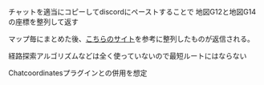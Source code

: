 チャットを適当にコピーしてdiscordにペーストすることで
地図G12と地図G14の座標を整列して返す

マップ毎にまとめた後、[こちらのサイト](http://yumemage.blog.fc2.com/blog-entry-516.html)を参考に整列したものが返信される。

経路探索アルゴリズムなどは全く使っていないので最短ルートにはならない

Chatcoordinatesプラグインとの併用を想定
